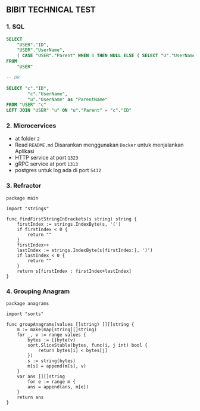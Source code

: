 ## BIBIT TECHNICAL TEST

### 1.  SQL

```sql
SELECT
    "USER"."ID",
    "USER"."UserName",
    ( CASE "USER"."Parent" WHEN 0 THEN NULL ELSE ( SELECT "U"."UserName" FROM "USER" "U" WHERE "ID" = "USER"."ID" ) END ) AS "ParentUserName"
FROM
    "USER"

-- OR

SELECT "c"."ID",
        "c"."UserName",
        "u"."UserName" as "ParentName"
FROM "USER" "c"
LEFT JOIN "USER" "u" ON "u"."Parent" = "c"."ID"
```

### 2. Microcervices

- at folder `2`
- Read `README.md` Disarankan menggunakan `Docker` untuk menjalankan Aplikasi
- HTTP service at port `1323`
- gRPC service at port `1313`
- postgres untuk log ada di port `5432`


### 3. Refractor
```golang
package main

import "strings"

func findFirstStringInBrackets(s string) string {
    firstIndex := strings.IndexByte(s, '(')
    if firstIndex < 0 {
        return ""
    }
    firstIndex++
    lastIndex := strings.IndexByte(s[firstIndex:], ')')
    if lastIndex < 0 {
        return ""
    }
    return s[firstIndex : firstIndex+lastIndex]
}
```

### 4. Grouping Anagram
```golang
package anagrams

import "sorts"

func groupAnagrams(values []string) [][]string {
    m := make(map[string][]string)
    for _, v := range values {
        bytes := []byte(v)
        sort.SliceStable(bytes, func(i, j int) bool {
            return bytes[i] < bytes[j]
        })
        s := string(bytes)
        m[s] = append(m[s], v)
    }
    var ans [][]string
        for e := range m {
        ans = append(ans, m[e])
    }
    return ans
}
```